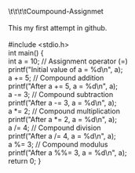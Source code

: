 \t\t\t\tCoumpound-Assignmet
<br><br>
This my first attempt in github.
<br><br>
#include <stdio.h>
<br>
int main() {
<br>
int a = 10;      // Assignment operator (=)
<br>
    printf("Initial value of a = %d\n", a);
<br>
    a += 5;          // Compound addition
<br>
    printf("After a += 5, a = %d\n", a);
<br>
    a -= 3;          // Compound subtraction
<br>
    printf("After a -= 3, a = %d\n", a);
<br>
    a *= 2;          // Compound multiplication
<br>
    printf("After a *= 2, a = %d\n", a);
<br>
    a /= 4;          // Compound division
<br>
    printf("After a /= 4, a = %d\n", a);
<br>
    a %= 3;          // Compound modulus
<br>
    printf("After a %%= 3, a = %d\n", a);
<br>
    return 0;
}
